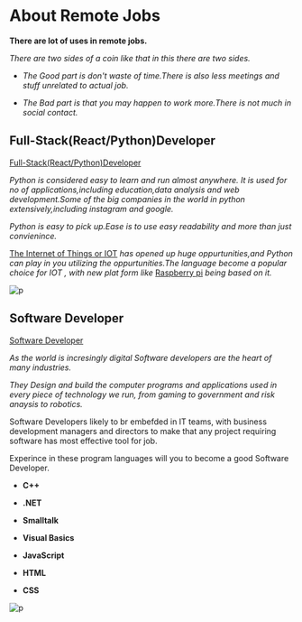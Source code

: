 <!-- Heading -->
<!-- blackquotes -->
# About  Remote Jobs
<!-- bold -->
<!-- italic --> 
 **There are lot of uses in  remote jobs.**

 *There are two sides of a coin like that in this there are two sides.*

* *The Good part is don't waste of time.There is also less meetings and stuff unrelated to actual job.*

* *The Bad part is that you may happen to work more.There is not much in social contact.*

## Full-Stack(React/Python)Developer
<!-- links -->
[Full-Stack(React/Python)Developer](https://remote.com/jobs/full-stack-react-python-developer-d00475fe-5e45-4bb1-a042-3d8f512c9202)

*Python is considered easy to learn and run almost anywhere. It is used for no of applications,including education,data analysis and web development.Some of the big companies in the world in python extensively,including instagram and google.*


*Python is easy to pick up.Ease is to use easy readability and more than just convienince.*

<!-- links -->
[The Internet of Things or IOT](https://www.educba.com/iot-applications/) *has opened up huge oppurtunities,and Python can play in you utilizing the oppurtunities.The language become a popular choice for IOT , with new plat form like* [Raspberry pi](https://www.educba.com/raspberry-pi-with-a-mix-of-python/) *being based on it.*

<!-- images -->
![p](https://www.bing.com/images/search?view=detailV2&id=A96BD1D9613D862304640A2B9930C1AE24B3067B&thid=OIP.J021I-woySaZns5uPchRhAHaGI&mediaurl=https%3A%2F%2Fappdevelopermagazine.com%2Fimages%2Fnews_images%2FAll-You-Ever-Wanted-to-Know-about-Low-Code-App-Developer-Magazine_zwo2wpz6.jpg&exph=522&expw=631&q=all+you+ever+wantedto+know+about+low+code+app+develper&selectedindex=0&ajaxhist=0&vt=0&eim=1)


## Software Developer

[Software Developer](https://remote.com/jobs/-denver-co-full-time-onsite-remote-ok--aec635e0-a0e9-436c-9e89-51a69cece43e)

*As the  world is incresingly digital Software developers are the heart of many industries.*

*They Design and build the computer programs and applications used in every piece of  technology we run, from gaming to government  and risk anaysis to robotics.*

Software Developers likely to br embefded in IT teams, with business development managers and directors to make that any project requiring software has most effective tool for job.

Experince in these program languages will you to become a good Software Developer.

* **C++**

* **.NET**

*  **Smalltalk**

*  **Visual Basics**

*  **JavaScript**

*  **HTML**

*  **CSS**

![p](https://www.bing.com/images/search?view=detailV2&id=F0CBEAB99DA1971DAF4AF97C753E2C8B261C9C84&thid=OIP.fXvVrO045IOlUqtjJgfX5wHaH6&exph=1390&expw=1300&q=all+you+ever+wantedto+know+about+low+code+app+develper&selectedindex=6&ajaxhist=0&vt=0&eim=1&ccid=fXvVrO04&simid=607989084508587083&mediaurl=http%3A%2F%2Fthumbs.dreamstime.com%2Fz%2Fweb-development-concept-webdesign-interface-elements-creative-process-tools-design-designer-website-60499982.jpg&pivotparams=insightsToken%3Dccid_3gRX3Cfx*mid_05C4D5023E097B44063EA25D07BDA54DEB2D0747*simid_607987976433438280*thid_OIP.3gRX3Cfxi83wZcfRf6v78gHaH6&iss=VSI&sim=11)

